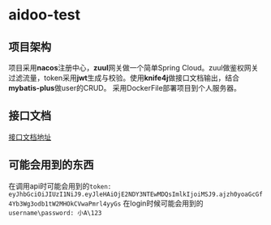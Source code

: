 # aidoo-test

## 项目架构
项目采用**nacos**注册中心，**zuul**网关做一个简单Spring Cloud。zuul做鉴权网关过滤流量，token采用**jwt**生成与校验。使用**knife4j**做接口文档输出，结合**mybatis-plus**做user的CRUD。
采用DockerFile部署项目到个人服务器。

## 接口文档
[接口文档地址](https://github.com/Ryziii/aidoo-test/blob/master/%E6%8E%A5%E5%8F%A3%E6%96%87%E6%A1%A3/%E6%8E%A5%E5%8F%A3%E6%96%87%E6%A1%A3markdown.md)

## 可能会用到的东西
在调用api时可能会用到的`token: eyJhbGciOiJIUzI1NiJ9.eyJleHAiOjE2NDY3NTEwMDQsImlkIjoiMSJ9.ajzh0yoaGcGf4Yb3Wg3odb1tW2MHOkCVwaPmrl4yyGs`
在login时候可能会用到的`username\password: 小A\123`

